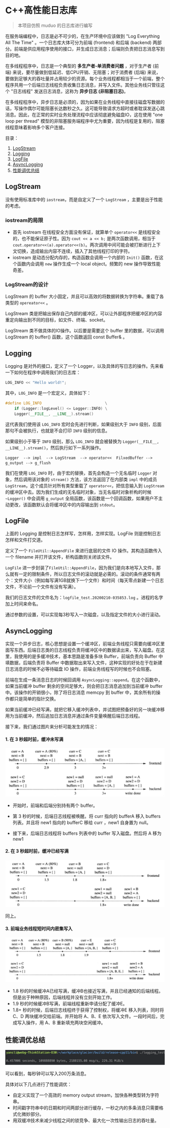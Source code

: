 # C++高性能日志库

> 本项目仿照 muduo 的日志库进行编写

在服务端编程中，日志是必不可少的，在生产环境中应该做到 "Log Everything All The Time" 。一个日志库大体可分为前端 (frontend) 和后端 (backend) 两部分。前端是供应用程序使用的接口，并生成日志消息；后端则负责把日志消息写到目的地。

在多线程程序中，日志是一个典型的 **多生产者-单消费者问题** ，对于生产者 (前端) 来说，要尽量做到低延迟、低CPU开销、无阻塞；对于消费者 (后端) 来说，要做到足够大的吞吐量并占用较少的资源。每个业务线程都相当于一个前端，整个程序共用一个后端日志线程负责收集日志消息，并写入文件。其他业务线只管往这个 "日志线程" 发送日志消息，这称为 **异步日志 (非阻塞日志)**。

在多线程程序中，异步日志是必须的，因为如果在业务线程中直接往磁盘写数据的话，写操作偶尔可能阻塞长达数秒之久。这可能导致请求方超时或者耽误发送心跳消息。因此，在正常的实时业务处理流程中应该彻底避免磁盘IO，这在使用 "one loop per thread" 模型的非阻塞服务端程序中尤为重要，因为线程是复用的，阻塞线程意味着影响多个客户连接。

目录：

1. [LogStream](#LogStream)
2. [Logging](#Logging)
3. [LogFile](#LogFile)
4. [AsyncLogging](#AsyncLogging)
5. [性能调优总结](#性能调优总结)

## LogStream

没有使用标准库中的 `iostream`，而是自定义了一个 `LogStream` ，主要是出于性能的考虑。

### iostream的局限

- 首先 iostream 在线程安全方面没有保证，就算单个 `operator<<` 是线程安全的，也不能保证原子性。因为 `cout << a << b;` 是两次函数调用，相当于 `cout.operator<<(a).operator<<(b)`。两次调用中间可能会被打断进行上下文切换，造成输出内容不连续，插入了其他线程打印的字符。
- iostream 是动态分配内存的，构造函数会调用一个内部的 `Init()` 函数，在这个函数内会调用 `new` 操作生成一个 local object。频繁的 new 操作导致性能奇差。

### LogStream的设计

LogStream 的 buffer 大小固定，并且可以高效的将数据转换为字符串。重载了各类型的 `opereator<<` 。

LogStream 类是把输出保存自己内部的缓冲区，可以让外部程序把缓冲区的内容重定向输出到不同的目标，如文件、终端、socket。

LogStream 类不做具体的IO操作。以后要是需要这个 buffer 里的数据，可以调用 LogStream 的 buffer() 函数，这个函数返回 const Buffer& 。

## Logging

Logging 是对外的接口，定义了一个 Logger，以及具体的写日志的操作。先来看一下如何在程序中调用我们的日志库：

```c++
LOG_INFO << "Hello world!";
```

其中，`LOG_INFO` 是一个宏定义，具体如下：

```c++
#define LOG_INFO                            \
    if (Logger::logLevel() <= Logger::INFO) \
    Logger(__FILE__, __LINE__).stream()
```

这代表我们使用该 `LOG_INFO` 宏时会先进行判断，如果级别大于 `INFO` 级别，后面那句不会被执行，也就是不会打印 `INFO` 级别的信息。

如果级别小于等于 `INFO` 级别，那么 `LOG_INFO` 就会被替换为 `Logger(__FILE__, __LINE__).stream()`，然后执行如下一系列操作。

```
Logger  --> impl  --> LogStream  --> operator<<  FilxedBuffer --> g_output --> g_flush
```

我们在使用 `LOG_INFO` 时，由于宏的替换，首先会构造一个无名临时 `Logger` 对象，然后调用该对象的 `stream()` 方法，该方法返回了在内部类 `impl` 中的成员 `LogStream`，这个成员针对所有类型重载了 `operator<<`，把信息输入到 `LogStream` 的缓冲区中去。因为我们生成的无名临时对象，当无名临时对象析构的时候 `~Logger()` 中会调用 `g_output` 全局函数，该函数是一个回调函数，如果用户不主动更改，该函数默认会将缓冲区中的内容输出到 `stdout`。

## LogFile

上面的 Logging 是控制日志怎样写，怎样用，怎样实现。LogFile 则是控制日志怎样和文件打交道。

定义了一个 `FileUtil::AppendFile` 来进行底层的文件 IO 操作。其构造函数传入一个 filename 并打开该文件，析构函数则关闭该文件。

`LogFile` 进一步封装了`FileUtil::AppendFile`，因为我们是向本地写入文件，那么就有一定的限制条件，所以日志文件的滚动就是必需的。滚动的条件通常有两个：文件大小（例如每写满1GB就换下一个文件）和时间（每天零点新建一个日志文件，不论前一个文件有没有写满）。

我们的日志文件的文件名为：`logfile_test.20200210-035853.log` 。进程的名字加上时间来命名。

通过参数的设置，可以实现每3秒写入一次磁盘，以及指定文件的大小进行滚动。

## AsyncLogging

实现一个异步日志，核心思想是设置一个缓冲区，前端业务线程只需要向缓冲区里面写东西。后端日志类的日志线程负责将缓冲区中的数据读出来，写入磁盘。在这里，我使用的是多缓冲技术，基本思路是准备多块 Buffer，前端负责向 Buffer 中填数据，后端负责将 Buffer 中数据取出来写入文件，这种实现的好处在于在新建日志消息的时候不必等待磁盘 IO 操作，前端业务线程写的时候也不会阻塞。

前端在生成一条消息日志的时候回调用 `AsyncLogging::append`。在这个函数中，如果当前缓冲 buffer 剩余的空间足够大，则会把日志消息追加到当前缓冲 buffer 中。该操作的开销很小，除了将日志消息 memcpy 到 buffer 中，其余所有的操作都只是简单的指针交换。

如果当前缓冲已经写满，就把它移入缓冲列表中，并试图把预备好的另一块缓冲移用为当前缓冲，然后追加日志消息并通过条件变量唤醒后端日志线程。

接下来，我们通过图片来分析可能发生的情况：

#### **1. 在 3 秒超时前，缓冲未写满**

![image-20200210152828852](image/image-20200210152828852.png)

- 开始时，前端和后端分别持有两个 buffer。

- 第 3 秒的时候，后端日志线程被唤醒。将 curr 指向的 bufferA 移入 buffers 列表。并且将 new1 指向的 bufferC 移给 curr ，new1 自身置为 null。
- 接下来，后端日志线程将 buffers 列表中的 buffer 写入磁盘。然后将 A 移为 new1

#### 2. 在 3 秒超时前，缓冲已经写满

![image-20200210154653405](image/image-20200210154653405.png)

同上。

#### 3. 前端业务线程短时间内密集写入

![image-20200210154830684](image/image-20200210154830684.png)

- 1.8 秒的时候缓冲A已经写满，缓冲B也接近写满，并且已经通知的后端线程。但是出于种种原因，后端线程并没有立刻开始工作。
- 1.9 秒的时候缓冲B写满，前端线程重新申请分配了缓冲E。
- 1.8+ 秒的时候，后端日志线程终于获得了控制权，将缓冲E 移入列表，同时将 C、D 两块缓冲交给前端。并开始将 A、B、E 依次写入文件。一段时间后，完成写入操作，用 A、B 重新填充两块空闲缓冲。

## 性能调优总结

![image-20200210163254646](image/image-20200210163254646.png)

可以看到，每秒钟可以写入200万条消息。

具体对以下几点进行了性能调优：

- 自定义实现了一个高效的 memory output stream，加快各种类型转为字符串。
- 时间戳字符串中的日期和时间两部分进行缓存，一秒之内的多条消息只需要格式化微妙部分。
- 用双缓冲技术来减少线程之间的锁竞争、最大化一次性输出日志的吞吐量。